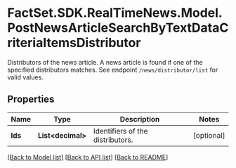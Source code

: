 # FactSet.SDK.RealTimeNews.Model.PostNewsArticleSearchByTextDataCriteriaItemsDistributor
Distributors of the news article. A news article is found if one of the specified distributors matches. See endpoint `/news/distributor/list` for valid values.

## Properties

Name | Type | Description | Notes
------------ | ------------- | ------------- | -------------
**Ids** | **List&lt;decimal&gt;** | Identifiers of the distributors. | [optional] 

[[Back to Model list]](../README.md#documentation-for-models) [[Back to API list]](../README.md#documentation-for-api-endpoints) [[Back to README]](../README.md)

